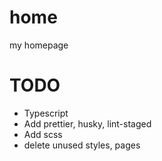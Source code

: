 # home

my homepage

# TODO
* Typescript
* Add prettier, husky, lint-staged
* Add scss
* delete unused styles, pages